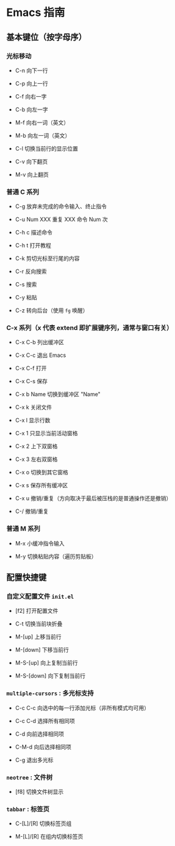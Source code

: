 # Emacs 指南

## 基本键位（按字母序）

### 光标移动

 - C-n 向下一行
 
 - C-p 向上一行
 
 - C-f 向右一字
 
 - C-b 向左一字
 
 - M-f 向右一词（英文）
 
 - M-b 向左一词（英文）

 - C-l 切换当前行的显示位置

 - C-v 向下翻页
 
 - M-v 向上翻页

### 普通 C 系列

 - C-g         放弃未完成的命令输入、终止指令
 
 - C-u Num XXX 重复 XXX 命令 Num 次
 
 - C-h c       描述命令
 
 - C-h t       打开教程
 
 - C-k         剪切光标至行尾的内容
 
 - C-r         反向搜索
 
 - C-s         搜索
 
 - C-y         粘贴
 
 - C-z         转向后台（使用 `fg` 唤醒）

### C-x 系列（x 代表 extend 即扩展键序列，通常与窗口有关）

 - C-x C-b    列出缓冲区

 - C-x C-c    退出 Emacs

 - C-x C-f    打开
 
 - C-x C-s    保存
 
 - C-x b Name 切换到缓冲区 "Name"
 
 - C-x k      关闭文件
 
 - C-x l      显示行数
 
 - C-x 1      只显示当前活动窗格
 
 - C-x 2      上下双窗格
 
 - C-x 3      左右双窗格
 
 - C-x o      切换到其它窗格
 
 - C-x s      保存所有缓冲区
 
 - C-x u      撤销/重复（方向取决于最后被压栈的是普通操作还是撤销）
 
 - C-/        撤销/重复

### 普通 M 系列

 - M-x        小缓冲指令输入
 
 - M-y        切换粘贴内容（遍历剪贴板）

## 配置快捷键

### 自定义配置文件 `init.el`

 - [f2]       打开配置文件
 
 - C-t        切换当前块折叠
 
 - M-[up]     上移当前行
 
 - M-[down]   下移当前行
 
 - M-S-[up]   向上复制当前行
 
 - M-S-[down] 向下复制当前行

### `multiple-cursors` : 多光标支持

 - C-c C-c    向选中的每一行添加光标（非所有模式均可用）

 - C-c C-d    选择所有相同项

 - C-d        向前选择相同项

 - C-M-d      向后选择相同项
 
 - C-g        退出多光标

### `neotree` : 文件树

 - [f8]       切换文件树显示

### `tabbar` : 标签页

 - C-[L]/[R]  切换标签页组
 
 - M-[L]/[R]  在组内切换标签页
